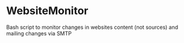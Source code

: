 # WebsiteMonitor
Bash script to monitor changes in websites content (not sources) and mailing changes via SMTP
